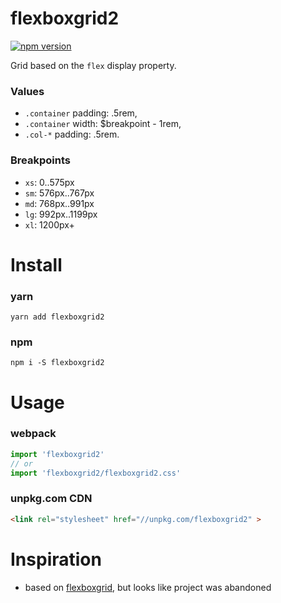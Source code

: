 # flexboxgrid2
[![npm version](https://badge.fury.io/js/flexboxgrid2.svg)](https://badge.fury.io/js/flexboxgrid2)

Grid based on the `flex` display property.

### Values
- `.container` padding: .5rem,
- `.container` width: $breakpoint - 1rem,
- `.col-*` padding: .5rem.

### Breakpoints
- `xs`: 0..575px
- `sm`: 576px..767px
- `md`: 768px..991px
- `lg`: 992px..1199px
- `xl`: 1200px+

# Install
### yarn
`yarn add flexboxgrid2`

### npm
`npm i -S flexboxgrid2`

# Usage
### webpack
```js
import 'flexboxgrid2'
// or
import 'flexboxgrid2/flexboxgrid2.css'
```

### unpkg.com CDN
```html
<link rel="stylesheet" href="//unpkg.com/flexboxgrid2" >
``` 

# Inspiration
- based on [flexboxgrid](https://github.com/kristoferjoseph/flexboxgrid), but looks like project was abandoned
